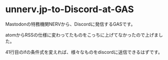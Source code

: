 # unnerv.jp-to-Discord-at-GAS
Mastodonの特務機関NERVから、Discordに発信するGASです。

atomからRSSの仕様に変わってたものをこっちに上げてなかったので上げました。

41行目のifの条件式を変えれば、様々なものをdiscordに送信できるはずです。
